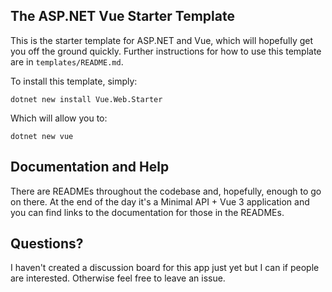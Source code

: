 ## The ASP.NET Vue Starter Template

This is the starter template for ASP.NET and Vue, which will hopefully get you off the ground quickly. Further instructions for how to use this template are in `templates/README.md`.

To install this template, simply:

```
dotnet new install Vue.Web.Starter
```

Which will allow you to:

```
dotnet new vue
```

## Documentation and Help

There are READMEs throughout the codebase and, hopefully, enough to go on there. At the end of the day it's a Minimal API + Vue 3 application and you can find links to the documentation for those in the READMEs.

## Questions?

I haven't created a discussion board for this app just yet but I can if people are interested. Otherwise feel free to leave an issue.
